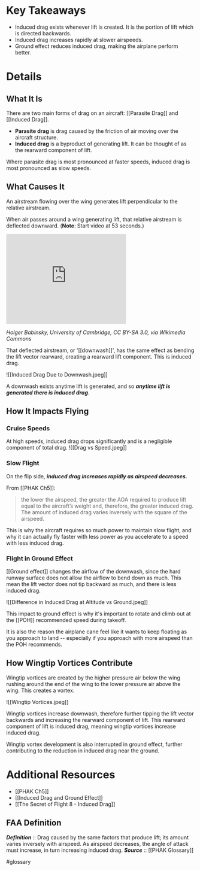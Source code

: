 # Key Takeaways
- Induced drag exists whenever lift is created. It is the portion of lift which is directed backwards.
- Induced drag increases rapidly at slower airspeeds.
- Ground effect reduces induced drag, making the airplane perform better.

# Details
## What It Is
There are two main forms of drag on an aircraft: [[Parasite Drag]] and [[Induced Drag]].

- **Parasite drag** is drag caused by the friction of air moving over the aircraft structure. 
- **Induced drag** is a byproduct of generating lift. It can be thought of as the rearward component of lift.

Where parasite drag is most pronounced at faster speeds, induced drag is most pronounced as slow speeds.

## What Causes It
An airstream flowing over the wing generates lift perpendicular to the relative airstream.

When air passes around a wing generating lift, that relative airstream is deflected downward. (**Note**: Start video at 53 seconds.)
<iframe src="https://commons.wikimedia.org/wiki/File:Flow_over_aerofoils.webm?embedplayer=yes" width="320" height="240" frameborder="0"></iframe>

<cite>Holger Babinsky, University of Cambridge, CC BY-SA 3.0, via Wikimedia Commons</cite>

That deflected airstream, or '[[downwash]]', has the same effect as bending the lift vector rearward, creating a rearward lift component. This is induced drag.

![[Induced Drag Due to Downwash.jpeg]]

A downwash exists anytime lift is generated, and so ***anytime lift is generated there is induced drag***.

## How It Impacts Flying
### Cruise Speeds
At high speeds, induced drag drops significantly and is a negligible component of total drag.
![[Drag vs Speed.jpeg]]

### Slow Flight
On the flip side, ***induced drag increases rapidly as airspeed decreases.***

From [[PHAK Ch5]]:
> the lower the airspeed, the greater the AOA required to produce lift equal to the aircraft’s weight and, therefore, the greater induced drag. The amount of induced drag varies inversely with the square of the airspeed.

This is why the aircraft requires so much power to maintain slow flight, and why it can actually fly faster with less power as you accelerate to a speed with less induced drag.

### Flight in Ground Effect
[[Ground effect]] changes the airflow of the downwash, since the hard runway surface does not allow the airflow to bend down as much. This mean the lift vector does not tip backward as much, and there is less induced drag.

![[Difference in Induced Drag at Altitude vs Ground.jpeg]]

This impact to ground effect is why it's important to rotate and climb out at the [[POH]] recommended speed during takeoff.

It is also the reason the airplane cane feel like it wants to keep floating as you approach to land -- especially if you approach with more airspeed than the POH recommends.

## How Wingtip Vortices Contribute
Wingtip vortices are created by the higher pressure air below the wing rushing around the end of the wing to the lower pressure air above the wing. This creates a vortex.

![[Wingtip Vortices.jpeg]]

Wingtip vortices increase downwash, therefore further tipping the lift vector backwards and increasing the rearward component of lift. This rearward component of lift is induced drag, meaning wingtip vortices increase induced drag.

Wingtip vortex development is also interrupted in ground effect, further contributing to the reduction in induced drag near the ground.

# Additional Resources
- [[PHAK Ch5]]
- [[Induced Drag and Ground Effect]]
- [[The Secret of Flight 8 - Induced Drag]]

## FAA Definition
***Definition***    :: Drag caused by the same factors that produce lift; its amount varies inversely with airspeed. As airspeed decreases, the angle of attack must increase, in turn increasing induced drag.
***Source***         :: [[PHAK Glossary]]

#glossary